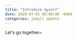 ```yaml
---
title: "Introduce myself"
date: 2020-07-01 00:00:00 -0400
categories: jekyll update
---
```

Let's go together~
